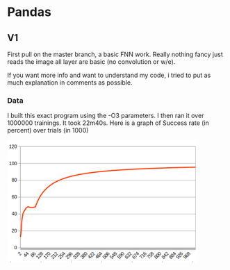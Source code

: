 # Pandas

## V1

First pull on the master branch, a basic FNN work. Really nothing fancy just reads the image all layer are basic (no convolution or w/e).

If you want more info and want to understand my code, i tried to put as much explanation in comments as possible.

### Data

I built this exact program using the -O3 parameters. I then ran it over 1000000 trainings. It took 22m40s. Here is a graph of Success rate (in percent) over trials (in 1000)

![data](.images/image1.png)